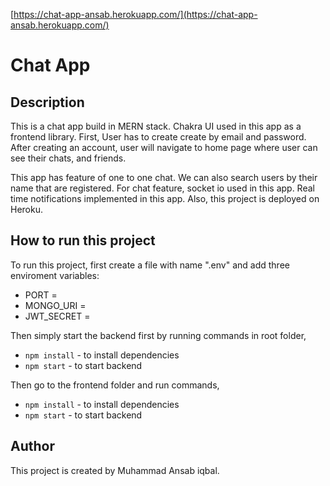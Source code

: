 [https://chat-app-ansab.herokuapp.com/](https://chat-app-ansab.herokuapp.com/)

# Chat App

## Description

This is a chat app build in MERN stack. Chakra UI used in this app as a frontend library.
First, User has to create create by email and password. After creating an account, user will navigate to home page where user can see their chats, and friends.

This app has feature of one to one chat.
We can also search users by their name that are registered.
For chat feature, socket io used in this app.
Real time notifications implemented in this app.
Also, this project is deployed on Heroku.

## How to run this project

To run this project, first create a file with name ".env" and add three enviroment variables:

- PORT =
- MONGO_URI =
- JWT_SECRET =

Then simply start the backend first by running commands in root folder,

- `npm install` - to install dependencies
- `npm start` - to start backend

Then go to the frontend folder and run commands,

- `npm install` - to install dependencies
- `npm start` - to start backend

## Author

This project is created by Muhammad Ansab iqbal.
